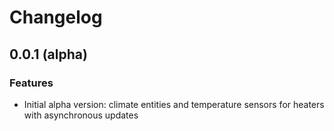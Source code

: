 # Changelog

## 0.0.1 (alpha)

### Features
* Initial alpha version: climate entities and temperature sensors for heaters
  with asynchronous updates
